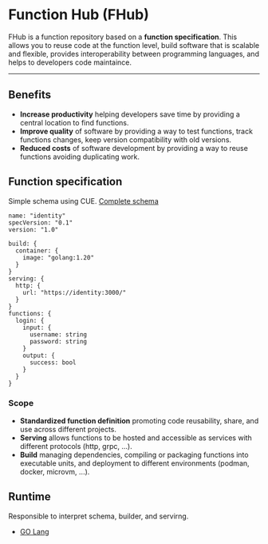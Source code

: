 # Function Hub (FHub)

FHub is a function repository based on a **function specification**. This allows you to reuse code at the function level, build software that is scalable and flexible, provides interoperability between programming languages, and helps to developers code maintaince.

---

## Benefits
* **Increase productivity** helping developers save time by providing a central location to find functions.
* **Improve quality** of software by providing a way to test functions, track functions changes, keep version compatibility with old versions.
* **Reduced costs** of software development by providing a way to reuse functions avoiding duplicating work.


## Function specification

Simple schema using CUE. [Complete schema](./schema.cue)

```cue
name: "identity"
specVersion: "0.1"
version: "1.0"

build: {
  container: {
    image: "golang:1.20"
  }
}
serving: {
  http: {
    url: "https://identity:3000/"
  }
}
functions: {
  login: {
    input: {
      username: string
      password: string
    }
    output: {
      success: bool
    }
  }
}
```

### Scope

* **Standardized function definition** promoting code reusability, share, and use across different projects.
* **Serving** allows functions to be hosted and accessible as services with different protocols (http, grpc, ...).
* **Build** managing dependencies, compiling or packaging functions into executable units, and deployment to different environments (podman, docker, microvm, ...).


## Runtime
Responsible to interpret schema, builder, and servirng.
* [GO Lang](https://github.com/galgotech/fhub-runtime)
